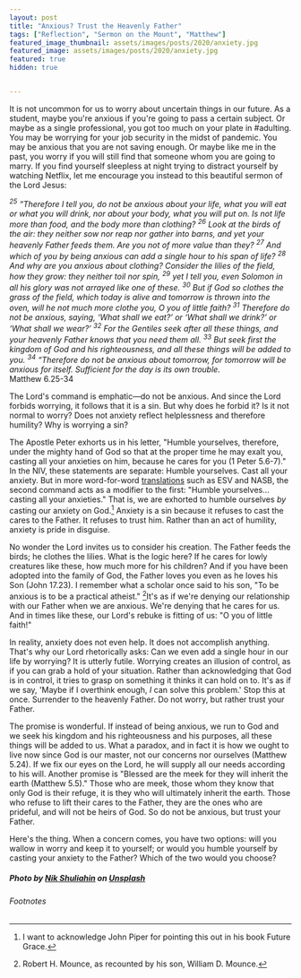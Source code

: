 ```yaml
---
layout: post
title: "Anxious? Trust the Heavenly Father"
tags: ["Reflection", "Sermon on the Mount", "Matthew"]
featured_image_thumbnail: assets/images/posts/2020/anxiety.jpg
featured_image: assets/images/posts/2020/anxiety.jpg
featured: true
hidden: true


---
```


It is not uncommon for us to worry about uncertain things in our future. As a student, maybe you're anxious if you're going to pass a certain subject. Or maybe as a single professional, you got too much on your plate in #adulting. You may be worrying for your job security in the midst of pandemic. You may be anxious that you are not saving enough. Or maybe like me in the past, you worry if you will still find that someone whom you are going to marry. If you find yourself sleepless at night trying to distract yourself by watching Netflix, let me encourage you instead to this beautiful sermon of the Lord Jesus:

*<sup>25</sup> “Therefore I tell you, do not be anxious about your life, what you will eat or what you will drink, nor about your body, what you will put on. Is not life more than food, and the body more than clothing? <sup>26</sup> Look at the birds of the air: they neither sow nor reap nor gather into barns, and yet your heavenly Father feeds them. Are you not of more value than they? <sup>27</sup> And which of you by being anxious can add a single hour to his span of life? <sup>28</sup> And why are you anxious about clothing? Consider the lilies of the field, how they grow: they neither toil nor spin, <sup>29</sup> yet I tell you, even Solomon in all his glory was not arrayed like one of these. <sup>30</sup> But if God so clothes the grass of the field, which today is alive and tomorrow is thrown into the oven, will he not much more clothe you, O you of little faith? <sup>31</sup> Therefore do not be anxious, saying, ‘What shall we eat?’ or ‘What shall we drink?’ or ‘What shall we wear?’ <sup>32</sup> For the Gentiles seek after all these things, and your heavenly Father knows that you need them all. <sup>33</sup> But seek first the kingdom of God and his righteousness, and all these things will be added to you. <sup>34</sup> “Therefore do not be anxious about tomorrow, for tomorrow will be anxious for itself. Sufficient for the day is its own trouble.*<br>Matthew 6.25-34

The Lord's command is emphatic—do not be anxious. And since the Lord forbids worrying, it follows that it is a sin. But why does he forbid it? Is it not normal to worry? Does not anxiety reflect helplessness and therefore humility? Why is worrying a sin?

The Apostle Peter exhorts us in his letter, "Humble yourselves, therefore, under the mighty hand of God so that at the proper time he may exalt you, casting all your anxieties on him, because he cares for you (1 Peter 5.6-7)." In the NIV, these statements are separate: Humble yourselves. Cast all your anxiety. But in more word-for-word [translations](/a-laymans-guide-to-bible-translations) such as ESV and NASB, the second command acts as a modifier to the first: "Humble yourselves... casting all your anxieties." That is, we are exhorted to humble ourselves *by* casting our anxiety on God.[^1] Anxiety is a sin because it refuses to cast the cares to the Father. It refuses to trust him. Rather than an act of humility, anxiety is pride in disguise.

No wonder the Lord invites us to consider his creation. The Father feeds the birds; he clothes the lilies. What is the logic here? If he cares for lowly creatures like these, how much more for his children? And if you have been adopted into the family of God, the Father loves you even as he loves his Son (John 17.23). I remember what a scholar once said to his son, "To be anxious is to be a practical atheist." [^2]It's as if we're denying our relationship with our Father when we are anxious. We're denying that he cares for us. And in times like these, our Lord's rebuke is fitting of us: "O you of little faith!" 

In reality, anxiety does not even help. It does not accomplish anything. That's why our Lord rhetorically asks: Can we even add a single hour in our life by worrying? It is utterly futile. Worrying creates an illusion of control, as if you can grab a hold of your situation. Rather than acknowledging that God is in control, it tries to grasp on something it thinks it can hold on to. It's as if we say, 'Maybe if I overthink enough, *I* can solve this problem.' Stop this at once. Surrender to the heavenly Father. Do not worry, but rather trust your Father.

The promise is wonderful. If instead of being anxious, we run to God and we seek his kingdom and his righteousness and his purposes, all these things will be added to us. What a paradox, and in fact it is how we ought to live now since God is our master, not our concerns nor ourselves (Matthew 5.24). If we fix our eyes on the Lord, he will supply all our needs according to his will.  Another promise is "Blessed are the meek for they will inherit the earth (Matthew 5.5)." Those who are meek, those whom they know that only God is their refuge, it is they who will ultimately inherit the earth. Those who refuse to lift their cares to the Father, they are the ones who are prideful, and will not be heirs of God. So do not be anxious, but trust your Father.

Here's the thing. When a concern comes, you have two options: will you wallow in worry and keep it to yourself; or would you humble yourself by casting your anxiety to the Father? Which of the two would you choose?

##### Photo by [Nik Shuliahin](https://unsplash.com/@tjump?utm_source=unsplash&utm_medium=referral&utm_content=creditCopyText) on [Unsplash](https://unsplash.com/s/photos/anxiety?utm_source=unsplash&utm_medium=referral&utm_content=creditCopyText)

###### Footnotes

[^1]: I want to acknowledge John Piper for pointing this out in his book Future Grace.
[^2]: Robert H. Mounce, as recounted by his son, William D. Mounce.
